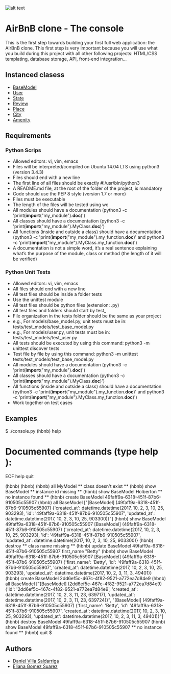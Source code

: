 ![alt text](https://camo.githubusercontent.com/4ef5f395992f891f084360fe9ee0d6846bff9fbd/68747470733a2f2f692e696d6775722e636f6d2f4e6c38764e32472e6a7067)


# AirBnB clone - The console
This is the first step towards building your first full web application: the AirBnB clone. This first step is very important because you will use what you build during this project with all other following projects: HTML/CSS templating, database storage, API, front-end integration…

## Instanced clasess

* [BaseModel](https://github.com/Villasdaniel/AirBnB_clone/blob/main/models/base_model.py)
* [User](https://github.com/Villasdaniel/AirBnB_clone/blob/main/models/user.py)
* [State](https://github.com/Villasdaniel/AirBnB_clone/blob/main/models/state.py)
* [Review](https://github.com/Villasdaniel/AirBnB_clone/blob/main/models/review.py)
* [Place](https://github.com/Villasdaniel/AirBnB_clone/blob/main/models/place.py)
* [City](https://github.com/Villasdaniel/AirBnB_clone/blob/main/models/city.py)
* [Amenity](https://github.com/Villasdaniel/AirBnB_clone/blob/main/models/amenity.py)

## Requirements

### Python Scrips
* Allowed editors: vi, vim, emacs
* Files will be interpreted/compiled on Ubuntu 14.04 LTS using python3 (version 3.4.3)
* Files should end with a new line
* The first line of all files should be exactly #!/usr/bin/python3
* A README.md file, at the root of the folder of the project, is mandatory
* Code should use the PEP 8 style (version 1.7 or more)
* Files must be executable
* The length of the files will be tested using wc
* All modules should have a documentation (python3 -c 'print(__import__("my_module").__doc__)')
* All classes should have a documentation (python3 -c 'print(__import__("my_module").MyClass.__doc__)')
* All functions (inside and outside a class) should have a documentation (python3 -c 'print(__import__("my_module").my_function.__doc__)' and python3 -c 'print(__import__("my_module").MyClass.my_function.__doc__)')
* A documentation is not a simple word, it’s a real sentence explaining what’s the purpose of the module, class or method (the length of it will be verified)

### Python Unit Tests
* Allowed editors: vi, vim, emacs
* All files should end with a new line
* All test files should be inside a folder tests
* Use the unittest module
* All test files should be python files (extension: .py)
* All test files and folders should start by test_
* File organization in the tests folder should be the same as your project
* e.g., For models/base_model.py, unit tests must be in: tests/test_models/test_base_model.py
* e.g., For models/user.py, unit tests must be in: tests/test_models/test_user.py
* All tests should be executed by using this command: python3 -m unittest discover tests
* Test file by file by using this command: python3 -m unittest tests/test_models/test_base_model.py
* All modules should have a documentation (python3 -c 'print(__import__("my_module").__doc__)')
* All classes should have a documentation (python3 -c 'print(__import__("my_module").MyClass.__doc__)')
* All functions (inside and outside a class) should have a documentation (python3 -c 'print(__import__("my_module").my_function.__doc__)' and python3 -c 'print(__import__("my_module").MyClass.my_function.__doc__)')
* Work together on test cases

## Examples

$ ./console.py
(hbnb) help

Documented commands (type help <topic>):
========================================
EOF  help  quit

(hbnb) 
(hbnb) 
(hbnb) all MyModel
** class doesn't exist **
(hbnb) show BaseModel
** instance id missing **
(hbnb) show BaseModel Holberton
** no instance found **
(hbnb) create BaseModel
49faff9a-6318-451f-87b6-910505c55907
(hbnb) all BaseModel
["[BaseModel] (49faff9a-6318-451f-87b6-910505c55907) {'created_at': datetime.datetime(2017, 10, 2, 3, 10, 25, 903293), 'id': '49faff9a-6318-451f-87b6-910505c55907', 'updated_at': datetime.datetime(2017, 10, 2, 3, 10, 25, 903300)}"]
(hbnb) show BaseModel 49faff9a-6318-451f-87b6-910505c55907
[BaseModel] (49faff9a-6318-451f-87b6-910505c55907) {'created_at': datetime.datetime(2017, 10, 2, 3, 10, 25, 903293), 'id': '49faff9a-6318-451f-87b6-910505c55907', 'updated_at': datetime.datetime(2017, 10, 2, 3, 10, 25, 903300)}
(hbnb) destroy
** class name missing **
(hbnb) update BaseModel 49faff9a-6318-451f-87b6-910505c55907 first_name "Betty"
(hbnb) show BaseModel 49faff9a-6318-451f-87b6-910505c55907
[BaseModel] (49faff9a-6318-451f-87b6-910505c55907) {'first_name': 'Betty', 'id': '49faff9a-6318-451f-87b6-910505c55907', 'created_at': datetime.datetime(2017, 10, 2, 3, 10, 25, 903293), 'updated_at': datetime.datetime(2017, 10, 2, 3, 11, 3, 49401)}
(hbnb) create BaseModel
2dd6ef5c-467c-4f82-9521-a772ea7d84e9
(hbnb) all BaseModel
["[BaseModel] (2dd6ef5c-467c-4f82-9521-a772ea7d84e9) {'id': '2dd6ef5c-467c-4f82-9521-a772ea7d84e9', 'created_at': datetime.datetime(2017, 10, 2, 3, 11, 23, 639717), 'updated_at': datetime.datetime(2017, 10, 2, 3, 11, 23, 639724)}", "[BaseModel] (49faff9a-6318-451f-87b6-910505c55907) {'first_name': 'Betty', 'id': '49faff9a-6318-451f-87b6-910505c55907', 'created_at': datetime.datetime(2017, 10, 2, 3, 10, 25, 903293), 'updated_at': datetime.datetime(2017, 10, 2, 3, 11, 3, 49401)}"]
(hbnb) destroy BaseModel 49faff9a-6318-451f-87b6-910505c55907
(hbnb) show BaseModel 49faff9a-6318-451f-87b6-910505c55907
** no instance found **
(hbnb) quit
$

## Authors

* [Daniel Villa Saldarriga](https://github.com/Villasdaniel)
* [Eliana Gomez Suarez](https://github.com/ElianaGomez2020)
